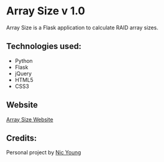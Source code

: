 # Array Size v 1.0 #

Array Size is a Flask application to calculate RAID array sizes.

## Technologies used: ##

- Python
- Flask
- jQuery
- HTML5
- CSS3

## Website ##
[Array Size Website](http://www.arraysize.com)

## Credits: ##

Personal project by [Nic Young](https://github.com/nryoung)
